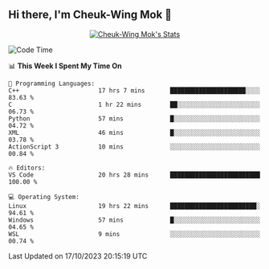 ## Hi there, I'm Cheuk-Wing Mok 👋

<!--
**mozro0327/mozro0327** is a ✨ _special_ ✨ repository because its `README.md` (this file) appears on your GitHub profile.

Here are some ideas to get you started:

- 🔭 I’m currently working on ...
- 🌱 I’m currently learning ...
- 👯 I’m looking to collaborate on ...
- 🤔 I’m looking for help with ...
- 💬 Ask me about ...
- 📫 How to reach me: ...
- 😄 Pronouns: ...
- ⚡ Fun fact: ...
-->

<p align="center">
  <a href="https://github.com/mozro0327" class="rich-diff-level-one">
    <img src="https://github-readme-stats.vercel.app/api?username=mozro0327&title_color=333&text_color=777" alt="Cheuk-Wing Mok's Stats" >
    <!-- &hide=issues
    <img src="https://github-readme-stats.vercel.app/api?username=mozro0327&hide=issues&title_color=333&text_color=777" alt="Cheuk-Wing Mok's Stats" >
    -->
  </a>
</p>

<!--START_SECTION:waka-->
![Code Time](http://img.shields.io/badge/Code%20Time-2%2C055%20hrs%2012%20mins-blue)

📊 **This Week I Spent My Time On** 

```text
💬 Programming Languages: 
C++                      17 hrs 7 mins       █████████████████████░░░░   83.63 % 
C                        1 hr 22 mins        ██░░░░░░░░░░░░░░░░░░░░░░░   06.73 % 
Python                   57 mins             █░░░░░░░░░░░░░░░░░░░░░░░░   04.72 % 
XML                      46 mins             █░░░░░░░░░░░░░░░░░░░░░░░░   03.78 % 
ActionScript 3           10 mins             ░░░░░░░░░░░░░░░░░░░░░░░░░   00.84 % 

🔥 Editors: 
VS Code                  20 hrs 28 mins      █████████████████████████   100.00 % 

💻 Operating System: 
Linux                    19 hrs 22 mins      ████████████████████████░   94.61 % 
Windows                  57 mins             █░░░░░░░░░░░░░░░░░░░░░░░░   04.65 % 
WSL                      9 mins              ░░░░░░░░░░░░░░░░░░░░░░░░░   00.74 % 
```


 Last Updated on 17/10/2023 20:15:19 UTC
<!--END_SECTION:waka-->
